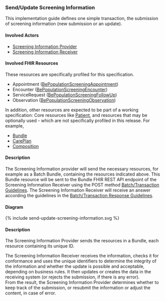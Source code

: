 ### Send/Update Screening Information ###
This implementation guide defines one simple transaction, the submission of screening information (new submission or an update).

#### Involved Actors ####

- [Screening Information Provider](actors.html#screening-information-provider)
- [Screening Information Receiver](actors.html#screening-information-receiver)


#### Involved FHIR Resources ####
These resources are specifically profiled for this specification.

- Appointment ([BePopulationScreeningAppointment](./StructureDefinition-be-populationscreening-appointment.html))
- Encounter ([BePopulationScreeningEncounter](./StructureDefinition-be-populationscreening-encounter.html))
- ServiceRequest ([BePopulationScreeningFollowUp](./StructureDefinition-be-populationscreening-follow-up.html))
- Observation ([BePopulationScreeningObservation](./StructureDefinition-be-populationscreening-observation.html))


In addition, other resources are expected to be part of a working specification: Core resources like [Patient](https://ehealth.fgov.be/standards/fhir/core/StructureDefinition-be-patient.html), and resources that may be optionally used - which are not specifically profiled in this release. For example,

- [Bundle](http://hl7.org/fhir/R4/bundle.html)
- [CarePlan](http://hl7.org/fhir/R4/careplan.html)
- [Composition](http://hl7.org/fhir/R4/composition.html)



#### Description

The Screening Information provider will send the necessary resources, for example as a Batch Bundle, containing the resources indicated above. This Bundle resource will be sent to the Bundle FHIR REST API endpoint of the Screening Information Receiver using the POST method [Batch/Transaction Guidelines](http://hl7.org/fhir/R4/http.html#transaction). The Screening Information Receiver will receive an answer according the guidelines in the [Batch/Transaction Response Guidelines](http://hl7.org/fhir/R4/http.html#transaction-response).


#### Diagram

 <div>
{% include send-update-screening-information.svg %}
</div>


#### Description

The Screening Information Provider sends the resources in a Bundle, each resource containing its unique ID.  

The Screening Information Receiver receives the information, checks it for conformance and uses the unique identifiers to determine the integrity of the information and whether the update is possible and acceptable, depending on business rules. It then updates or creates the data in the receiving system (or rejects the submission, if there is any error).  
From the result, the Screening Information Provider determines whether to keep track of the submission, or resubmit the information or adjust the content, in case of error.


<br/>



